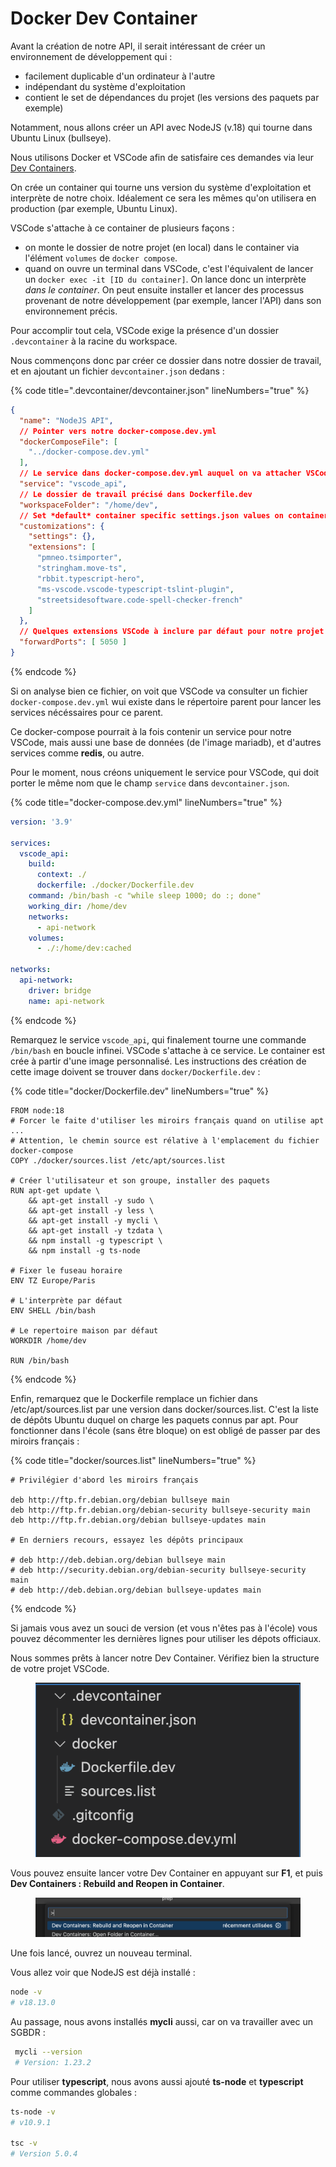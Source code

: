 # Docker Dev Container

Avant la création de notre API, il serait intéressant de créer un environnement de développement qui :

* facilement duplicable d'un ordinateur à l'autre
* indépendant du système d'exploitation
* contient le set de dépendances du projet (les versions des paquets par exemple)

Notamment, nous allons créer un API avec NodeJS (v.18) qui tourne dans Ubuntu Linux (bullseye).

Nous utilisons Docker et VSCode afin de satisfaire ces demandes via leur [Dev Containers](https://code.visualstudio.com/docs/devcontainers/containers).

On crée un container qui tourne uns version du système d'exploitation et interprète de notre choix. Idéalement ce sera les mêmes qu'on utilisera en production (par exemple, Ubuntu Linux).

VSCode s'attache à ce container de plusieurs façons :

* on monte le dossier de notre projet (en local) dans le container via l'élément `volumes` de `docker compose`.
* quand on ouvre un terminal dans VSCode, c'est l'équivalent de lancer un `docker exec -it [ID du container]`. On lance donc un interprète _dans le container_. On peut ensuite installer et lancer des processus provenant de notre développement (par exemple, lancer l'API) dans son environnement précis.

Pour accomplir tout cela, VSCode exige la présence d'un dossier `.devcontainer` à la racine du workspace.

Nous commençons donc par créer ce dossier dans notre dossier de travail, et en ajoutant un fichier `devcontainer.json` dedans :

{% code title=".devcontainer/devcontainer.json" lineNumbers="true" %}
```json
{
  "name": "NodeJS API",
  // Pointer vers notre docker-compose.dev.yml
  "dockerComposeFile": [
    "../docker-compose.dev.yml"
  ],
  // Le service dans docker-compose.dev.yml auquel on va attacher VSCode
  "service": "vscode_api",
  // Le dossier de travail précisé dans Dockerfile.dev
  "workspaceFolder": "/home/dev",
  // Set *default* container specific settings.json values on container create.
  "customizations": {
    "settings": {},
    "extensions": [
      "pmneo.tsimporter",
      "stringham.move-ts",
      "rbbit.typescript-hero",
      "ms-vscode.vscode-typescript-tslint-plugin",
      "streetsidesoftware.code-spell-checker-french"
    ]
  },
  // Quelques extensions VSCode à inclure par défaut pour notre projet 
  "forwardPorts": [ 5050 ]
}
```
{% endcode %}

Si on analyse bien ce fichier, on voit que VSCode va consulter un fichier `docker-compose.dev.yml` wui existe dans le répertoire parent pour lancer les services nécéssaires pour ce parent.

Ce docker-compose pourrait à la fois contenir un service pour notre VSCode, mais aussi une base de données (de l'image mariadb), et d'autres services comme **redis**, ou autre.

Pour le moment, nous créons uniquement le service pour VSCode, qui doit porter le même nom que le champ `service` dans `devcontainer.json`.

{% code title="docker-compose.dev.yml" lineNumbers="true" %}
```yaml
version: '3.9'

services:
  vscode_api:
    build: 
      context: ./
      dockerfile: ./docker/Dockerfile.dev
    command: /bin/bash -c "while sleep 1000; do :; done"
    working_dir: /home/dev
    networks:
      - api-network
    volumes:
      - ./:/home/dev:cached
      
networks:
  api-network:
    driver: bridge
    name: api-network
```
{% endcode %}

Remarquez le service `vscode_api`, qui finalement tourne une commande `/bin/bash` en boucle infinei. VSCode s'attache à ce service. Le container est crée à partir d'une image personnalisé. Les instructions des création de cette image doivent se trouver dans `docker/Dockerfile.dev` :

{% code title="docker/Dockerfile.dev" lineNumbers="true" %}
```docker
FROM node:18
# Forcer le faite d'utiliser les miroirs français quand on utilise apt ...
# Attention, le chemin source est rélative à l'emplacement du fichier docker-compose
COPY ./docker/sources.list /etc/apt/sources.list

# Créer l'utilisateur et son groupe, installer des paquets
RUN apt-get update \        
    && apt-get install -y sudo \
    && apt-get install -y less \
    && apt-get install -y mycli \
    && apt-get install -y tzdata \    
    && npm install -g typescript \
    && npm install -g ts-node

# Fixer le fuseau horaire
ENV TZ Europe/Paris

# L'interprète par défaut
ENV SHELL /bin/bash

# Le repertoire maison par défaut
WORKDIR /home/dev

RUN /bin/bash
```
{% endcode %}

Enfin, remarquez que le Dockerfile remplace un fichier dans /etc/apt/sources.list par une version dans docker/sources.list. C'est la liste de dépôts Ubuntu duquel on charge les paquets connus par apt. Pour fonctionner dans l'école (sans être bloque) on est obligé de passer par des miroirs français :

{% code title="docker/sources.list" lineNumbers="true" %}
```
# Privilégier d'abord les miroirs français

deb http://ftp.fr.debian.org/debian bullseye main
deb http://ftp.fr.debian.org/debian-security bullseye-security main
deb http://ftp.fr.debian.org/debian bullseye-updates main

# En derniers recours, essayez les dépôts principaux

# deb http://deb.debian.org/debian bullseye main
# deb http://security.debian.org/debian-security bullseye-security main
# deb http://deb.debian.org/debian bullseye-updates main
```
{% endcode %}

Si jamais vous avez un souci de version (et vous n'êtes pas à l'école) vous pouvez décommenter les dernières lignes pour utiliser les dépots officiaux.

Nous sommes prêts à lancer notre Dev Container. Vérifiez bien la structure de votre projet VSCode.

<figure><img src="../.gitbook/assets/image.png" alt=""><figcaption></figcaption></figure>

Vous pouvez ensuite lancer votre Dev Container en appuyant sur **F1**, et puis **Dev Containers : Rebuild and Reopen in Container**.

<figure><img src="../.gitbook/assets/image (1).png" alt=""><figcaption></figcaption></figure>

Une fois lancé, ouvrez un nouveau terminal.

Vous allez voir que NodeJS est déjà installé :

```bash
node -v
# v18.13.0
```

Au passage, nous avons installés **mycli** aussi, car on va travailler avec un SGBDR :

```bash
 mycli --version
 # Version: 1.23.2
```

Pour utiliser **typescript**, nous avons aussi ajouté **ts-node** et **typescript** comme commandes globales :

```bash
ts-node -v
# v10.9.1

tsc -v
# Version 5.0.4
```
